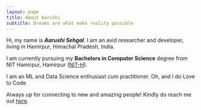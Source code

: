 ```yaml
---
layout: page
title: About Aarushi
subtitle: Dreams are what make reality possible
---
```


<div id="aboutme-section">

<p class="about-text">
<span class="fa fa-briefcase about-icon"></span>
  Hi, my name is <strong><i>Aarushi Sehgal</i></strong>. I am an avid researcher and developer, living in Hamirpur, Himachal Pradesh, India.
</p>

<p class="about-text">
<span class="fa fa-graduation-cap about-icon"></span>
I am currently pursuing my <strong>Bachelors in Computer Science</strong> degree from NIT Hamirpur, Hamirpur (<a target="_blank" href="http://www.nith.ac.in/">NIT-H</a>).
</p>

<p class="about-text">
<span class="fa fa-code about-icon"></span>
I am an ML and Data Science enthusiast cum practitioner. Oh, and I do Love to Code<span class="fa fa-heart about-icon"></span>
</p>

<p class="about-text">
<span class="fa fa-envelope about-icon"></span>
Always up for connecting to new and amazing people! Kindly do reach me out <a target="_blank" href="mailto:aarushisehgal98@gmail.com">here</a>.
</p>
